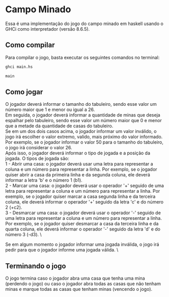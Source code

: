 # Campo Minado

Essa é uma implementação do jogo do campo minado em haskell usando o GHCi como interpretador (versão 8.6.5).

## Como compilar

Para compilar o jogo, basta executar os seguintes comandos no terminal:

```bash
ghci main.hs
```

```bash
main
```
## Como jogar

O jogador deverá informar o tamanho do tabuleiro, sendo esse valor um número maior que 1 e menor ou igual a 26. \
Em seguida, o jogador deverá informar a quantidade de minas que deseja espalhar pelo tabuleiro, sendo esse valor um número maior que 0 e menor que a metade da quantidade de casas do tabuleiro. \
Se em um dos dois casos acima, o jogador informar um valor inválido, o jogo irá escolher o valor extremo, valido, mais próximo do valor informado. Por exemplo, se o jogador informar o valor 50 para o tamanho do tabuleiro, o jogo irá considerar o valor 26.\
Após isso, o jogador deverá informar o tipo de jogada e a posição da jogada. O tipos de jogada são: \
1 - Abrir uma casa: o jogador deverá usar uma letra para representar a coluna e um número para representar a linha. Por exemplo, se o jogador quiser abrir a casa da primeira linha e da segunda coluna, ele deverá informar a letra 'b' e o número 1 (b1). \
2 - Marcar uma casa: o jogador deverá usar o operador '+' seguido de uma letra para representar a coluna e um número para representar a linha. Por exemplo, se o jogador quiser marcar a casa segunda linha e da terceira coluna, ele deverá informar o operador '+' seguido da letra 'c' e do número 2 (+c2). \
3 - Desmarcar uma casa: o jogador deverá usar o operador '-' seguido de uma letra para representar a coluna e um número para representar a linha. Por exemplo, se o jogador quiser desmarcar a casa da terceira linha e da quarta coluna, ele deverá informar o operador '-' seguido da letra 'd' e do número 3 (-d3). \

Se em algum momento o jogador informar uma jogada inválida, o jogo irá pedir para que o jogador informe uma jogada válida. \

## Terminando o jogo

O jogo termina caso o jogador abra uma casa que tenha uma mina (perdendo o jogo) ou caso o jogador abra todas as casas que não tenham minas e marque todas as casas que tenham minas (vencendo o jogo). 
